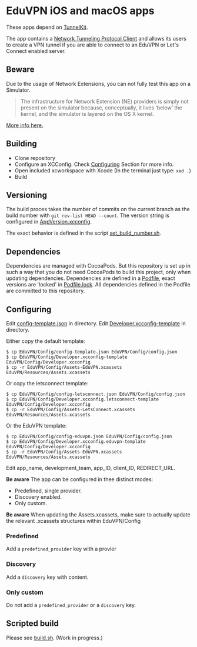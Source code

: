# EduVPN iOS and macOS apps

These apps depend on [TunnelKit](https://github.com/keeshux/tunnelkit).

The app contains a [Network Tunneling Protocol Client](https://developer.apple.com/documentation/networkextension) and allows its users to create a VPN tunnel if you are able to connect to an EduVPN or Let's Connect enabled server.

## Beware

Due to the usage of Network Extensions, you can not fully test this app on a Simulator.

> The infrastructure for Network Extension (NE) providers is simply not present on the simulator because, conceptually, it lives ‘below’ the kernel, and the simulator is layered on the OS X kernel.

[More info here.](https://forums.developer.apple.com/message/134358#134358)

## Building

- Clone repository
- Configure an XCConfig. Check [Configuring](#Configuring) Section for more info.
- Open included xcworkspace with Xcode (In the terminal just type: `xed .`)
- Build
  

## Versioning

The build proces takes the number of commits on the current branch as the build number with `git rev-list HEAD --count`. The version string is configured in [AppVersion.xcconfig](EduVPN/Config/AppVersion.xcconfig).

The exact behavior is defined in the script [set_build_number.sh](Scripts/set_build_number.sh).

## Dependencies

Dependencies are managed with CocoaPods. But this repository is set up in such a way that you do not need CocoaPods to build this project, only when updating dependencies.
Dependencies are defined in a [Podfile](https://github.com/eduvpn/ios/blob/master/Podfile), exact versions are 'locked' in [Podfile.lock](https://github.com/eduvpn/ios/blob/master/Podfile.lock). All dependencies defined in the Podfile are committed to this repository.


## Configuring
Edit [config-template.json](EduVPN/Config/config-template.json) in directory.
Edit [Developer.xcconfig-template](EduVPN/Config/Developer.xcconfig-template) in directory.


Either copy the default template:
```
$ cp EduVPN/Config/config-template.json EduVPN/Config/config.json
$ cp EduVPN/Config/Developer.xcconfig-template EduVPN/Config/Developer.xcconfig
$ cp -r EduVPN/Config/Assets-EduVPN.xcassets EduVPN/Resources/Assets.xcassets
```

Or copy the letsconnect template:
```
$ cp EduVPN/Config/config-letsconnect.json EduVPN/Config/config.json
$ cp EduVPN/Config/Developer.xcconfig.letsconnect-template EduVPN/Config/Developer.xcconfig
$ cp -r EduVPN/Config/Assets-LetsConnect.xcassets EduVPN/Resources/Assets.xcassets
```

Or the EduVPN template:
```
$ cp EduVPN/Config/config-eduvpn.json EduVPN/Config/config.json
$ cp EduVPN/Config/Developer.xcconfig.eduvpn-template EduVPN/Config/Developer.xcconfig
$ cp -r EduVPN/Config/Assets-EduVPN.xcassets EduVPN/Resources/Assets.xcassets
```

Edit app_name, development_team, app_ID, client_ID, REDIRECT_URL.

**Be aware**
The app can be configured in thee distinct modes:

- Predefined, single provider.
- Discovery enabled.
- Only custom.

**Be aware**
When updating the Assets.xcassets, make sure to actually update the relevant .xcassets structures within EduVPN/Config

### Predefined

Add a `predefined_provider` key with a provier

### Discovery

Add a `discovery` key with content.

### Only custom

Do not add a `predefined_provider` or a `discovery` key.


## Scripted build

Please see [build.sh](build.sh). (Work in progress.)

